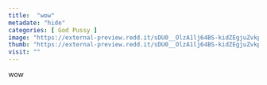 ```yaml
---
title:  "wow"
metadate: "hide"
categories: [ God Pussy ]
image: "https://external-preview.redd.it/sDU0__OlzA1lj64BS-kidZEgjuZvkpeuOMPYQWJCaBU.jpg?auto=webp&s=4c2e24b4955dee873504bb04d2f65dabe80305bd"
thumb: "https://external-preview.redd.it/sDU0__OlzA1lj64BS-kidZEgjuZvkpeuOMPYQWJCaBU.jpg?width=640&crop=smart&auto=webp&s=cebe94a80d59f717943b91944a540cc787f394a0"
visit: ""
---
```

wow
